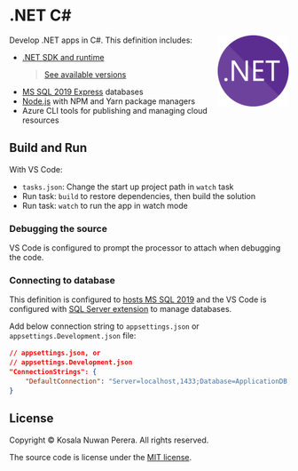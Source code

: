 # .NET C#
[<img align="right" alt=".NET C-sharp" width="128rem" src="https://raw.githubusercontent.com/github/explore/93d8a67084f94b2a444e510199a6e7622e5b09a3/topics/dotnet/dotnet.png" />][dotnet-resources]

Develop .NET apps in C#. This definition includes:
- [.NET SDK and runtime][dotnet-compatibility]
  > [See available versions][dotnet-tags]
- [MS SQL 2019 Express][mssql-docker] databases
- [Node.js][nodejs-docs] with NPM and Yarn package managers
- Azure CLI tools for publishing and managing cloud resources

## Build and Run
With VS Code:
- `tasks.json`: Change the start up project path in `watch` task
- Run task: `build` to restore dependencies, then build the solution
- Run task: `watch` to run the app in watch mode

### Debugging the source
VS Code is configured to prompt the processor to attach when debugging the code.

### Connecting to database
This definition is configured to [hosts MS SQL 2019][mssql-docker] and the VS Code is configured with [SQL Server extension][mssql-vscode-extension] to manage databases.

Add below connection string to `appsettings.json` or `appsettings.Development.json` file:
```json
// appsettings.json, or
// appsettings.Development.json
"ConnectionStrings": {
    "DefaultConnection": "Server=localhost,1433;Database=ApplicationDB;User Id=sa;Password=P@ssw0rd"
}
```

## License
Copyright :copyright: Kosala Nuwan Perera. All rights reserved.

The source code is license under the [MIT license][lic].

[dotnet-resources]: https://youtu.be/o-esVzL3YLI
[dotnet-compatibility]: https://docs.microsoft.com/en-us/dotnet/core/compatibility/5.0
[dotnet-tags]: https://mcr.microsoft.com/v2/dotnet/sdk/tags/list
[mssql-docker]: https://docs.microsoft.com/en-us/sql/tools/visual-studio-code/sql-server-develop-use-vscode?view=sql-server-ver15
[mssql-vscode-extension]: https://
[nodejs-docs]: https://
[devcontainers-requirements]: https://github.com/kosalanuwan/devcontainers/#readme
[vscode-remote-try-search-query]: https://github.com/search?o=desc&q=vscode-remote-try-&s=updated&type=repositories
[lic]: ../LICENSE
